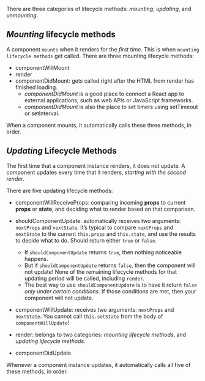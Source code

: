 There are three categories of lifecycle methods: _mounting_, _updating_, and _unmounting_.

## _Mounting_ lifecycle methods
A component `mounts` when it renders for the _first time_. This is when `mounting lifecycle methods` get called. There are three mounting lifecycle methods:
* componentWillMount
* render
* componentDidMount: gets called right after the HTML from render has finished loading. 
    * _componentDidMount_ is a good place to connect a React app to external applications, such as web APIs or JavaScript frameworks.
    * _componentDidMount_ is also the place to set timers using setTimeout or setInterval.

When a component mounts, it automatically calls these three methods, in order.

## _Updating_ Lifecycle Methods
The first time that a component instance renders, it does not update. A component updates every time that it renders, _starting with the second render_.

There are five updating lifecycle methods:

* componentWillReceiveProps: comparing incoming **props** to current **props** or **state**, and deciding what to render based on that comparison.

* shouldComponentUpdate: automatically receives two arguments: `nextProps` and `nextState`. It’s typical to compare `nextProps` and `nextState` to the current `this.props` and `this.state`, and use the results to decide what to do. Should return either `true` or `false`.
   * If `shouldComponentUpdate` returns `true`, then nothing noticeable happens. 
   * But if `shouldComponentUpdate` returns `false`, then the component will not update! None of the remaining lifecycle methods for that updating period will be called, including `render`.
   * The best way to use `shouldComponentUpdate` is to have it return `false` _only under certain conditions_. If those conditions are met, then your component will not update.
   
* componentWillUpdate: receives two arguments: `nextProps` and `nextState`. You cannot call `this.setState` from the body of `componentWillUpdate`!

* render: belongs to two categories: _mounting lifecycle methods_, and _updating lifecycle methods_.

* componentDidUpdate

Whenever a component instance updates, it automatically calls all five of these methods, in order.


